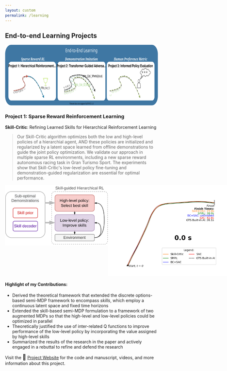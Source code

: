 ```yaml
---
layout: custom
permalink: /learning
---
```

## End-to-end Learning Projects

<img src="projects/part2.svg" height='200' alt="projects">

### Project 1: Sparse Reward Reinforcement Learning

<div class="prof-head" style="margin-left:0px">
<b>Skill-Critic</b>: Refining Learned Skills for Hierarchical Reinforcement Learning
</div>
<blockquote>
Our Skill-Critic algorithm optimizes both the low and high-level policies of a hierarchial agent, AND these policies are  initialized and regularized by a latent space learned from offline demonstrations to guide the joint policy optimization. We validate our approach in multiple sparse RL environments, including a new sparse reward autonomous racing task in Gran Turismo Sport. The experiments show that Skill-Critic's low-level policy fine-tuning and demonstration-guided regularization are essential for optimal performance.
</blockquote>

<div style="display:flex;justify-content:space-between">
<img src="projects/skillcritic.svg" height='200' alt="projects"> <img src="projects/trajectory_animation.gif" height='300' alt="projects">
</div>

#### Highlight of my Contributions:

- Derived the theoretical framework that extended the discrete options-based semi-MDP framework to encompass <i>skills</i>, which employ a continuous latent space and fixed time horizons
- Extended the skill-based semi-MDP formulation to a framework of two augmented MDPs so that the high-level and low-level policies could be optimized in parallel
- Theoretically justified the use of inter-related Q functions to improve performance of the low-level policy by incorporating the value assigned by high-level skills
- Summarized the results of the research in the paper and actively engaged in a rebuttal to refine and defend the research

Visit the <span style="font-size:14pt;color:" class="emoji-text">🔗</span> <a href="https://sites.google.com/view/skill-critic">Project Website</a> for the code and manuscript, videos, and more information about this project.